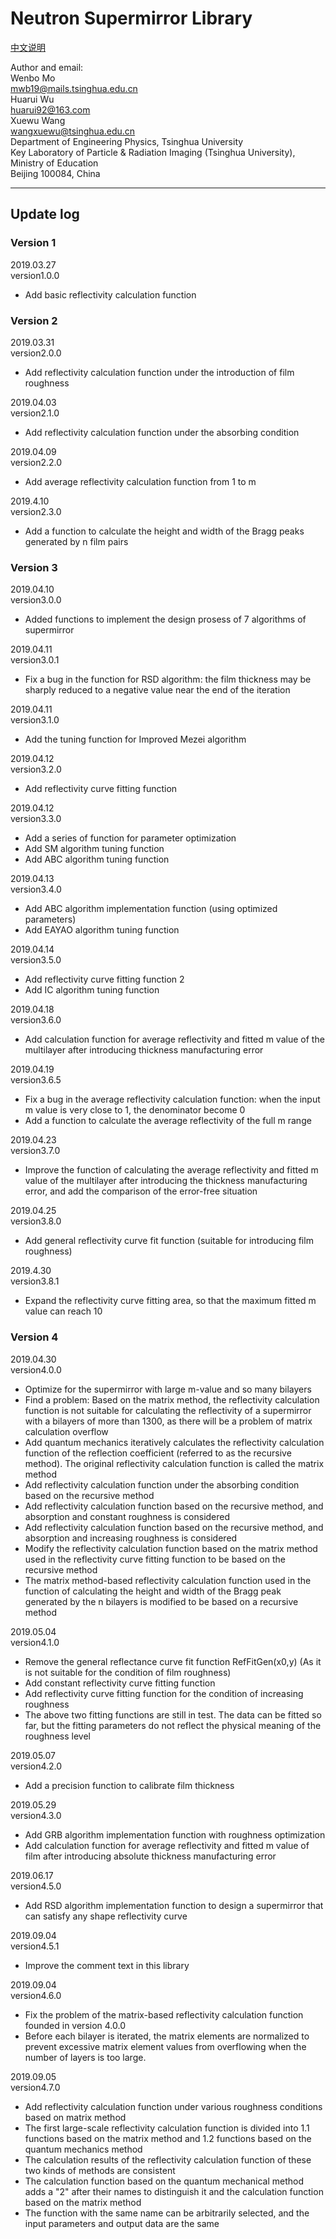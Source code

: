 # Neutron Supermirror Library
[中文说明](https://github.com/MoWenbo19/Neutron-Supermirror/wiki/Neutron-Supermirror-Library%E4%BD%BF%E7%94%A8%E8%AF%B4%E6%98%8E)

Author and email:  
Wenbo Mo  
mwb19@mails.tsinghua.edu.cn  
Huarui Wu    
huarui92@163.com  
Xuewu Wang  
wangxuewu@tsinghua.edu.cn  
Department of Engineering Physics, Tsinghua University  
Key Laboratory of Particle & Radiation Imaging (Tsinghua University), Ministry of Education  
Beijing 100084, China  

------------------------------------------------------
## Update log  

### Version 1
2019.03.27  
version1.0.0  
* Add basic reflectivity calculation function  

### Version 2
2019.03.31  
version2.0.0  
* Add reflectivity calculation function under the introduction of film roughness  

2019.04.03  
version2.1.0  
* Add reflectivity calculation function under the absorbing condition  

2019.04.09  
version2.2.0  
* Add average reflectivity calculation function from 1 to m  

2019.4.10  
version2.3.0  
* Add a function to calculate the height and width of the Bragg peaks generated by n film pairs  

### Version 3
2019.04.10  
version3.0.0  
* Added functions to implement the design prosess of 7 algorithms of supermirror   

2019.04.11  
version3.0.1  
* Fix a bug in the function for RSD algorithm: the film thickness may be sharply reduced to a negative value near the end of the iteration  

2019.04.11  
version3.1.0  
* Add the tuning function for Improved Mezei algorithm   

2019.04.12  
version3.2.0  
* Add reflectivity curve fitting function  

2019.04.12  
version3.3.0  
* Add a series of function for parameter optimization 
* Add SM algorithm tuning function
* Add ABC algorithm tuning function  

2019.04.13  
version3.4.0  
* Add ABC algorithm implementation function (using optimized parameters)
* Add EAYAO algorithm tuning function  

2019.04.14  
version3.5.0  
* Add reflectivity curve fitting function 2
* Add IC algorithm tuning function  

2019.04.18  
version3.6.0  
* Add calculation function for average reflectivity and fitted m value of the multilayer after introducing thickness manufacturing error  

2019.04.19  
version3.6.5  
* Fix a bug in the average reflectivity calculation function: when the input m value is very close to 1, the denominator become 0
* Add a function to calculate the average reflectivity of the full m range  

2019.04.23  
version3.7.0  
* Improve the function of calculating the average reflectivity and fitted m value of the multilayer after introducing the thickness manufacturing error, and add the comparison of the error-free situation 

2019.04.25  
version3.8.0  
* Add general reflectivity curve fit function (suitable for introducing film roughness)  

2019.4.30  
version3.8.1  
* Expand the reflectivity curve fitting area, so that the maximum fitted m value can reach 10  

### Version 4
2019.04.30  
version4.0.0  
* Optimize for the supermirror with large m-value and so many bilayers
* Find a problem: Based on the matrix method, the reflectivity calculation function is not suitable for calculating the reflectivity of a supermirror with a bilayers of more than 1300, as there will be a problem of matrix calculation overflow
* Add quantum mechanics iteratively calculates the reflectivity calculation function of the reflection coefficient (referred to as the recursive method). The original reflectivity calculation function is called the matrix method
* Add reflectivity calculation function under the absorbing condition based on the recursive method
* Add reflectivity calculation function based on the recursive method, and absorption and constant roughness is considered
* Add reflectivity calculation function based on the recursive method, and absorption and increasing roughness is considered
* Modify the reflectivity calculation function based on the matrix method used in the reflectivity curve fitting function to be based on the recursive method
* The matrix method-based reflectivity calculation function used in the function of calculating the height and width of the Bragg peak generated by the n bilayers is modified to be based on a recursive method  

2019.05.04  
version4.1.0  
* Remove the general reflectance curve fit function RefFitGen(x0,y) (As it is not suitable for the condition of film roughness)
* Add constant reflectivity curve fitting function
* Add reflectivity curve fitting function for the condition of increasing roughness 
* The above two fitting functions are still in test. The data can be fitted so far, but the fitting parameters do not reflect the physical meaning of the roughness level  

2019.05.07  
version4.2.0  
* Add a precision function to calibrate film thickness  

2019.05.29  
version4.3.0  
* Add GRB algorithm implementation function with roughness optimization 
* Add calculation function for average reflectivity and fitted m value of film after introducing absolute thickness manufacturing error  

2019.06.17  
version4.5.0  
* Add RSD algorithm implementation function to design a supermirror that can satisfy any shape reflectivity curve  

2019.09.04  
version4.5.1  
* Improve the comment text in this library  

2019.09.04  
version4.6.0  
* Fix  the problem of the matrix-based reflectivity calculation function founded in version 4.0.0
* Before each bilayer is iterated, the matrix elements are normalized to prevent excessive matrix element values from overflowing when the number of layers is too large. 

2019.09.05  
version4.7.0  
* Add reflectivity calculation function under various roughness conditions based on matrix method
* The first large-scale reflectivity calculation function is divided into 1.1 functions based on the matrix method and 1.2 functions based on the quantum mechanics method
* The calculation results of the reflectivity calculation function of these two kinds of methods are consistent
* The calculation function based on the quantum mechanical method adds a "2" after their names to distinguish it and the calculation function based on the matrix method
* The function with the same name can be arbitrarily selected, and the input parameters and output data are the same  
